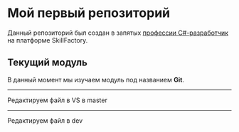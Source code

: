 # Мой первый репозиторий

Данный репозиторий был создан в запятых [профессии C#-разработчик](https://skillfactory.ru/csharp) на платформе SkillFactory.

## Текущий модуль
В данный момент мы изучаем модуль под названием **Git**.
________
Редактируем файл в VS в master
________
Редактируем файл в dev